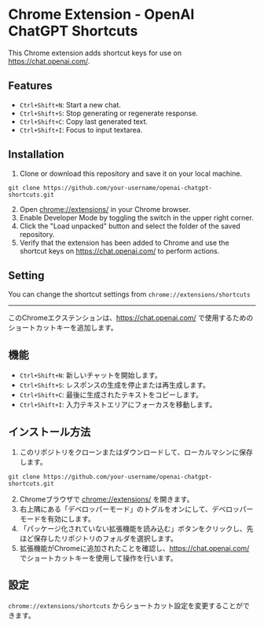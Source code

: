 # Chrome Extension - OpenAI ChatGPT Shortcuts

This Chrome extension adds shortcut keys for use on https://chat.openai.com/.

## Features

- `Ctrl+Shift+N`: Start a new chat.
- `Ctrl+Shift+S`: Stop generating or regenerate response.
- `Ctrl+Shift+C`: Copy last generated text.
- `Ctrl+Shift+I`: Focus to input textarea.

## Installation

1. Clone or download this repository and save it on your local machine.

```shellscript
git clone https://github.com/your-username/openai-chatgpt-shortcuts.git
```

2. Open [chrome://extensions/](chrome://extensions/) in your Chrome browser.
3. Enable Developer Mode by toggling the switch in the upper right corner.
4. Click the "Load unpacked" button and select the folder of the saved repository.
5. Verify that the extension has been added to Chrome and use the shortcut keys on https://chat.openai.com/ to perform actions.

## Setting

You can change the shortcut settings from `chrome://extensions/shortcuts`

---

このChromeエクステンションは、https://chat.openai.com/ で使用するためのショートカットキーを追加します。

## 機能

- `Ctrl+Shift+N`: 新しいチャットを開始します。
- `Ctrl+Shift+S`: レスポンスの生成を停止または再生成します。
- `Ctrl+Shift+C`: 最後に生成されたテキストをコピーします。
- `Ctrl+Shift+I`: 入力テキストエリアにフォーカスを移動します。

## インストール方法

1. このリポジトリをクローンまたはダウンロードして、ローカルマシンに保存します。

```shellscript
git clone https://github.com/your-username/openai-chatgpt-shortcuts.git
```

2. Chromeブラウザで [chrome://extensions/](chrome://extensions/) を開きます。
3. 右上隅にある「デベロッパーモード」のトグルをオンにして、デベロッパーモードを有効にします。
4. 「パッケージ化されていない拡張機能を読み込む」ボタンをクリックし、先ほど保存したリポジトリのフォルダを選択します。
5. 拡張機能がChromeに追加されたことを確認し、https://chat.openai.com/ でショートカットキーを使用して操作を行います。

## 設定

`chrome://extensions/shortcuts` からショートカット設定を変更することができます。
